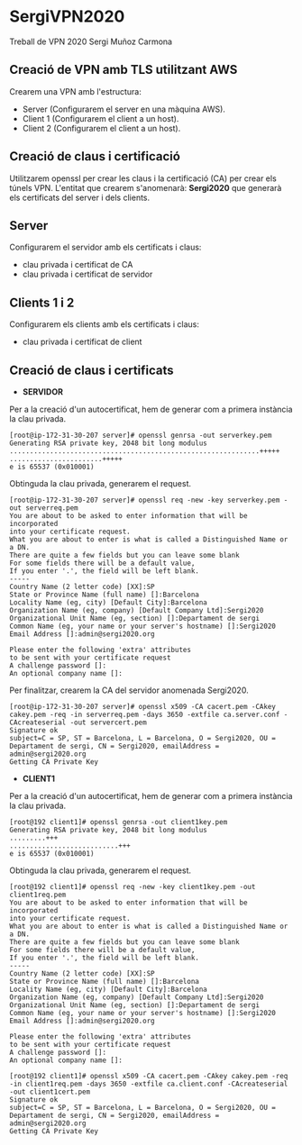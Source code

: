 # SergiVPN2020
Treball de VPN 2020 Sergi Muñoz Carmona

## Creació de VPN amb TLS utilitzant AWS

Crearem una VPN amb l'estructura:
* Server (Configurarem el server en una màquina AWS).
* Client 1 (Configurarem el client a un host).
* Client 2 (Configurarem el client a un host).

## Creació de claus i certificació

Utilitzarem openssl per crear les claus i la certificació (CA) per crear els túnels VPN.
L'entitat que crearem s'anomenarà: **Sergi2020** que generarà els certificats del server i dels clients.

## Server
Configurarem el servidor amb els certificats i claus:

* clau privada i certificat de CA
* clau privada i certificat de servidor

## Clients 1 i 2
Configurarem els clients amb els certificats i claus:

* clau privada i certificat de client


## Creació de claus i certificats

* **SERVIDOR**

Per a la creació d'un autocertificat, hem de generar com a primera instància la clau privada.

```
[root@ip-172-31-30-207 server]# openssl genrsa -out serverkey.pem
Generating RSA private key, 2048 bit long modulus
..............................................................+++++
.......................+++++
e is 65537 (0x010001)
```

Obtinguda la clau privada, generarem el request.

```
[root@ip-172-31-30-207 server]# openssl req -new -key serverkey.pem -out serverreq.pem
You are about to be asked to enter information that will be incorporated
into your certificate request.
What you are about to enter is what is called a Distinguished Name or a DN.
There are quite a few fields but you can leave some blank
For some fields there will be a default value,
If you enter '.', the field will be left blank.
-----
Country Name (2 letter code) [XX]:SP
State or Province Name (full name) []:Barcelona
Locality Name (eg, city) [Default City]:Barcelona
Organization Name (eg, company) [Default Company Ltd]:Sergi2020
Organizational Unit Name (eg, section) []:Departament de sergi
Common Name (eg, your name or your server's hostname) []:Sergi2020
Email Address []:admin@sergi2020.org

Please enter the following 'extra' attributes
to be sent with your certificate request
A challenge password []:
An optional company name []:
```

Per finalitzar, crearem la CA del servidor anomenada Sergi2020.

```
[root@ip-172-31-30-207 server]# openssl x509 -CA cacert.pem -CAkey cakey.pem -req -in serverreq.pem -days 3650 -extfile ca.server.conf -CAcreateserial -out servercert.pem
Signature ok
subject=C = SP, ST = Barcelona, L = Barcelona, O = Sergi2020, OU = Departament de sergi, CN = Sergi2020, emailAddress = admin@sergi2020.org
Getting CA Private Key
```

* **CLIENT1** 

Per a la creació d'un autocertificat, hem de generar com a primera instància la clau privada.

```
[root@192 client1]# openssl genrsa -out client1key.pem
Generating RSA private key, 2048 bit long modulus
.........+++
...........................+++
e is 65537 (0x010001)
```

Obtinguda la clau privada, generarem el request.

```
[root@192 client1]# openssl req -new -key client1key.pem -out client1req.pem
You are about to be asked to enter information that will be incorporated
into your certificate request.
What you are about to enter is what is called a Distinguished Name or a DN.
There are quite a few fields but you can leave some blank
For some fields there will be a default value,
If you enter '.', the field will be left blank.
-----
Country Name (2 letter code) [XX]:SP
State or Province Name (full name) []:Barcelona
Locality Name (eg, city) [Default City]:Barcelona
Organization Name (eg, company) [Default Company Ltd]:Sergi2020
Organizational Unit Name (eg, section) []:Departament de sergi
Common Name (eg, your name or your server's hostname) []:Sergi2020
Email Address []:admin@sergi2020.org

Please enter the following 'extra' attributes
to be sent with your certificate request
A challenge password []:
An optional company name []:

```

```
[root@192 client1]# openssl x509 -CA cacert.pem -CAkey cakey.pem -req -in client1req.pem -days 3650 -extfile ca.client.conf -CAcreateserial -out client1cert.pem
Signature ok
subject=C = SP, ST = Barcelona, L = Barcelona, O = Sergi2020, OU = Departament de sergi, CN = Sergi2020, emailAddress = admin@sergi2020.org
Getting CA Private Key
```
